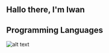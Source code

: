 ## Hallo there, I'm Iwan

## Programming Languages

![alt text](https://logos-download.com/wp-content/uploads/2016/10/Python_logo_icon-700x697.png)
